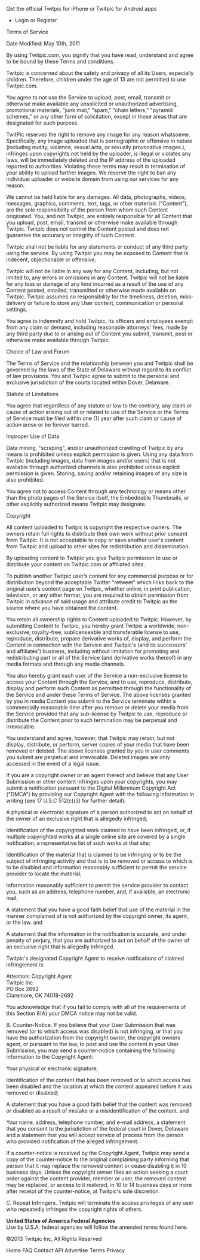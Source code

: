 Get the official Twitpic for iPhone or Twitpic for Android apps

*   Login or Register

Terms of Service

Date Modified: May 10th, 2011

By using Twitpic.com, you signify that you have read, understand and agree to be bound by these Terms and conditions.

Twitpic is concerned about the safety and privacy of all its Users, especially children. Therefore, children under the age of 13 are not permitted to use Twitpic.com.

You agree to not use the Service to upload, post, email, transmit or otherwise make available any unsolicited or unauthorized advertising, promotional materials, "junk mail," "spam," "chain letters," "pyramid schemes," or any other form of solicitation, except in those areas that are designated for such purpose.

TwitPic reserves the right to remove any image for any reason whatsoever. Specifically, any image uploaded that is pornographic or offensive in nature (including nudity, violence, sexual acts, or sexually provocative images.), infringes upon copyrights not held by the uploader, is illegal or violates any laws, will be immediately deleted and the IP address of the uploaded reported to authorities. Violating these terms may result in termination of your ability to upload further images. We reserve the right to ban any individual uploader or website domain from using our services for any reason.

We cannot be held liable for any damages. All data, photographs, videos, messages, graphics, comments, text, tags, or other materials ("Content"), are the sole responsibility of the person from whom such Content originated. You, and not Twitpic, are entirely responsible for all Content that you upload, post, email, transmit or otherwise make available through Twitpic. Twitpic does not control the Content posted and does not guarantee the accuracy or integrity of such Content.

Twitpic shall not be liable for any statements or conduct of any third party using the service. By using Twitpic you may be exposed to Content that is indecent, objectionable or offensive.

Twitpic will not be liable in any way for any Content, including, but not limited to, any errors or omissions in any Content. Twitpic will not be liable for any loss or damage of any kind incurred as a result of the use of any Content posted, emailed, transmitted or otherwise made available on Twitpic. Twitpic assumes no responsibility for the timeliness, deletion, miss-delivery or failure to store any User content, communication or personal settings.

You agree to indemnify and hold Twitpic, its officers and employees exempt from any claim or demand, including reasonable attorneys' fees, made by any third party due to or arising out of Content you submit, transmit, post or otherwise make available through Twitpic.

Choice of Law and Forum

The Terms of Service and the relationship between you and Twitpic shall be governed by the laws of the State of Delaware without regard to its conflict of law provisions. You and Twitpic agree to submit to the personal and exclusive jurisdiction of the courts located within Dover, Delaware.

Statute of Limitations

You agree that regardless of any statute or law to the contrary, any claim or cause of action arising out of or related to use of the Service or the Terms of Service must be filed within one (1) year after such claim or cause of action arose or be forever barred.

Improper Use of Data

Data mining, "scraping", and/or unauthorized crawling of Twitpic by any means is prohibited unless explicit permission is given. Using any data from Twitpic (including images, data from images and/or users) that is not available through authorized channels is also prohibited unless explicit permission is given. Storing, saving and/or retaining images of any size is also prohibited.

You agree not to access Content through any technology or means other than the photo pages of the Service itself, the Embeddable Thumbnails, or other explicitly authorized means Twitpic may designate.

Copyright

All content uploaded to Twitpic is copyright the respective owners. The owners retain full rights to distribute their own work without prior consent from Twitpic. It is not acceptable to copy or save another user's content from Twitpic and upload to other sites for redistribution and dissemination.

By uploading content to Twitpic you give Twitpic permission to use or distribute your content on Twitpic.com or affiliated sites.

To publish another Twitpic user’s content for any commercial purpose or for distribution beyond the acceptable Twitter "retweet" which links back to the original user’s content page on Twitpic, whether online, in print publication, television, or any other format, you are required to obtain permission from Twitpic in advance of said usage and attribute credit to Twitpic as the source where you have obtained the content.

You retain all ownership rights to Content uploaded to Twitpic. However, by submitting Content to Twitpic, you hereby grant Twitpic a worldwide, non-exclusive, royalty-free, sublicenseable and transferable license to use, reproduce, distribute, prepare derivative works of, display, and perform the Content in connection with the Service and Twitpic's (and its successors' and affiliates') business, including without limitation for promoting and redistributing part or all of the Service (and derivative works thereof) in any media formats and through any media channels.

You also hereby grant each user of the Service a non-exclusive license to access your Content through the Service, and to use, reproduce, distribute, display and perform such Content as permitted through the functionality of the Service and under these Terms of Service. The above licenses granted by you in media Content you submit to the Service terminate within a commercially reasonable time after you remove or delete your media from the Service provided that any sub-license by Twitpic to use, reproduce or distribute the Content prior to such termination may be perpetual and irrevocable.

You understand and agree, however, that Twitpic may retain, but not display, distribute, or perform, server copies of your media that have been removed or deleted. The above licenses granted by you in user comments you submit are perpetual and irrevocable. Deleted images are only accessed in the event of a legal issue.

If you are a copyright owner or an agent thereof and believe that any User Submission or other content infringes upon your copyrights, you may submit a notification pursuant to the Digital Millennium Copyright Act ("DMCA") by providing our Copyright Agent with the following information in writing (see 17 U.S.C 512(c)(3) for further detail):

A physical or electronic signature of a person authorized to act on behalf of the owner of an exclusive right that is allegedly infringed;

Identification of the copyrighted work claimed to have been infringed, or, if multiple copyrighted works at a single online site are covered by a single notification, a representative list of such works at that site;

Identification of the material that is claimed to be infringing or to be the subject of infringing activity and that is to be removed or access to which is to be disabled and information reasonably sufficient to permit the service provider to locate the material;

Information reasonably sufficient to permit the service provider to contact you, such as an address, telephone number, and, if available, an electronic mail;

A statement that you have a good faith belief that use of the material in the manner complained of is not authorized by the copyright owner, its agent, or the law. and

A statement that the information in the notification is accurate, and under penalty of perjury, that you are authorized to act on behalf of the owner of an exclusive right that is allegedly infringed.

Twitpic's designated Copyright Agent to receive notifications of claimed infringement is:

Attention: Copyright Agent  
Twitpic Inc  
PO Box 2692  
Claremore, OK 74018-2692  

You acknowledge that if you fail to comply with all of the requirements of this Section 8(A) your DMCA notice may not be valid.

B. Counter-Notice. If you believe that your User Submission that was removed (or to which access was disabled) is not infringing, or that you have the authorization from the copyright owner, the copyright owners agent, or pursuant to the law, to post and use the content in your User Submission, you may send a counter-notice containing the following information to the Copyright Agent:

Your physical or electronic signature;

Identification of the content that has been removed or to which access has been disabled and the location at which the content appeared before it was removed or disabled;

A statement that you have a good faith belief that the content was removed or disabled as a result of mistake or a misidentification of the content. and

Your name, address, telephone number, and e-mail address, a statement that you consent to the jurisdiction of the federal court in Dover, Delaware and a statement that you will accept service of process from the person who provided notification of the alleged infringement.

If a counter-notice is received by the Copyright Agent, Twitpic may send a copy of the counter-notice to the original complaining party informing that person that it may replace the removed content or cease disabling it in 10 business days. Unless the copyright owner files an action seeking a court order against the content provider, member or user, the removed content may be replaced, or access to it restored, in 10 to 14 business days or more after receipt of the counter-notice, at Twitpic's sole discretion.

C. Repeat Infringers. Twitpic will terminate the access privileges of any user who repeatedly infringes the copyright rights of others.

**United States of America Federal Agencies**  
Use by U.S.A. federal agencies will follow the amended terms found here.

©2013 Twitpic Inc, All Rights Reserved

Home FAQ Contact API Advertise Terms Privacy